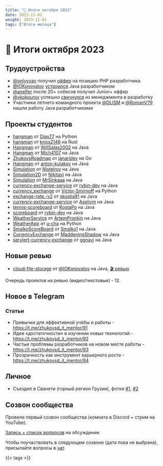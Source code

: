 ```yaml
---
title: "📝 Итоги октября 2023"
date: 2023-11-01
weight: 2023-11-01
tags: ["Итоги месяца"]
---
```


# 📝 Итоги октября 2023

## Трудоустройства

- [@onlyvvay](https://t.me/onlyvvay) получил [оффер](https://t.me/zhukovsd_it_chat/32756) на позицию PHP разработчика
- [@IOKonovalov](https://t.me/IOKonovalov) [устроился](https://t.me/zhukovsd_it_chat/29774) Java разработчиком
- [@anelfer](https://t.me/anelfer) после 20+ собесов получил Junior+ оффер
- [@vkokourov](https://t.me/vkokourov) успешно [свичнулся](https://t.me/zhukovsd_it_chat/37288) из менеджмента в разработку
- Участники летнего командного проекта [@DLISM](https://t.me/DLISM) и [@RomanV79](https://t.me/RomanV79) нашли работу Java разработчиками

## Проекты студентов

- [hangman](https://github.com/Dias77/hangman) от [Dias77](https://github.com/Dias77) на Python
- [hangman](https://github.com/krios2146/hangman) от [krios2146](https://github.com/krios2146) на Rust
- [Hangman](https://github.com/WillSalas2002/Hangman) от [WillSalas2002](https://github.com/WillSalas2002) на Java
- [Hangman](https://github.com/Mich4107/Hangman) от [Mich4107](https://github.com/WillSalas2002) на Java
- [ZhukovsRoadmap](https://github.com/janaridev/ZhukovsRoadmap) от [janaridev](https://github.com/janaridev) на Go
- [Hangman](https://github.com/anton-kulakov/Hangman) от [anton-kulakov](https://github.com/anton-kulakov) на Java
- [Simulation](https://github.com/Nistelroy/Simulation) от [Nistelroy](https://github.com/Nistelroy) на Java
- [Simulation2D](https://github.com/Nikitavj/Simulation2D) от [Nikitavj](https://github.com/Nikitavj) на Java
- [Simulation](https://github.com/MrSinkaaa/Simulation) от [MrSinkaaa](https://github.com/MrSinkaaa) на Java
- [currency-exchange-service](https://github.com/rybin-dev/currency-exchange-service) от [rybin-dev](https://github.com/rybin-dev) на Java
- [currency_exchange](https://github.com/Victor-Smirnoff/currency_exchange) от [Victor-Smirnoff](https://github.com/Victor-Smirnoff) на Python
- [exchange-rate.-v2](https://github.com/skostia91/exchange-rate.-v2) от [skostia91](https://github.com/skostia91) на Java
- [currency-exchange-service](https://github.com/Aselivm/currency-exchange-service) от [Aselivm](https://github.com/Aselivm) на Java
- [tennis-scoreboard](https://github.com/KostaPo/tennis-scoreboard) от [KostaPo](https://github.com/KostaPo) на Java
- [scoreboard](https://github.com/rybin-dev/scoreboard) от [rybin-dev](https://github.com/rybin-dev) на Java
- [WeatherService](https://github.com/ArtemPronkin/WeatherService) от [ArtemPronkin](https://github.com/ArtemPronkin) на Java
- [WeatherApp](https://github.com/u-cha/WeatherApp/) от [u-cha](https://github.com/u-cha) на Python
- [SmalkoScoreBoard](https://github.com/Smalko1/SmalkoScoreBoard/tree/migration_to_H2_database) от [Smalko1](https://github.com/Smalko1) на Java
- [CurrencyExchange](https://github.com/MrSinkaaa/CurrencyExchange) от [MaddeningShadow](https://t.me/MaddeningShadow) на Java
- [servlert-currency-exchange](https://github.com/grishuchkov/servlert-currency-exchange) от [ggnavi](https://t.me/ggnavi) на Java

## Новые ревью

- [cloud-file-storage](https://github.com/TurboGoose/cloud-file-storage) от [@IOKonovalov](https://t.me/IOKonovalov) на Java, [🎬 ревью](https://t.me/zhukovsd_it_chat/36625)

Очередь проектов на ревью (видео/текстовые) - 12.

## Новое в Telegram

### Статьи

- Привычки для эффективной учёбы и работы - https://t.me/zhukovsd_it_mentor/91
- Идея «достаточности» в изучении новых технологий - https://t.me/zhukovsd_it_mentor/92
- Частые проблемы разработчиков на новом месте работы - https://t.me/zhukovsd_it_mentor/93
- Прозрачность как инструмент карьерного роста - https://t.me/zhukovsd_it_mentor/94

## Личное

- Съездил в Сванети (горный регион Грузии), фотки [#1](https://t.me/zhukovsd_it_chat/33994), [#2](https://t.me/zhukovsd_it_chat/34175)

## Созвон сообщества

Провели первый созвон сообщества (комната в Discord + стрим на YouTube).

[Запись + список вопросов](https://t.me/zhukovsd_it_chat/38266) на обсуждение.

Чтобы поучаствовать в следующем созвоне (дата пока не выбрана), присылайте вопросы в [чат](https://t.me/zhukovsd_it_chat).

{{< tags >}}